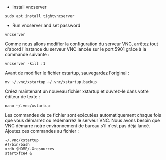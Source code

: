 - Install vncserver
```
sudo apt install tightvncserver
```

- Run vncserver and set password
```
vncserver
```

Comme nous allons modifier la configuration du serveur VNC, arrêtez tout d'abord l'instance du serveur VNC lancée sur le port 5901 grâce à la commande suivante :

```
vncserver -kill :1
```

Avant de modifier le fichier xstartup, sauvegardez l'original :
```
mv ~/.vnc/xstartup ~/.vnc/xstartup.backup
```

Créez maintenant un nouveau fichier xstartup et ouvrez-le dans votre éditeur de texte :
```
nano ~/.vnc/xstartup
```

Les commandes de ce fichier sont exécutées automatiquement chaque fois que vous démarrez ou redémarrez le serveur VNC. Nous avons besoin que VNC démarre notre environnement de bureau s'il n'est pas déjà lancé. Ajoutez ces commandes au fichier :
```
~/.vnc/xstartup
#!/bin/bash
xrdb $HOME/.Xresources
startxfce4 &
```
